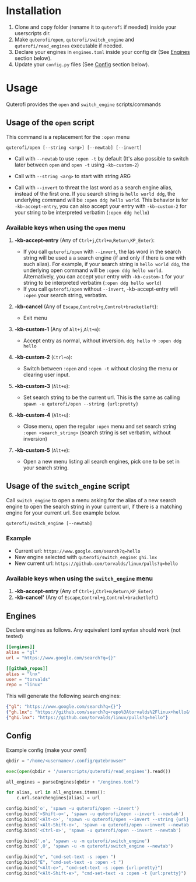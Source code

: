 # Installation
1. Clone and copy folder (rename it to `quterofi` if needed) inside your userscripts dir. 
2. Make `quterofi/open`, `quterofi/switch_engine` and `quterofi/read_engines` executable if needed. 
3. Declare your engines in `engines.toml` inside your config dir (See [Engines](#engines) section below).
4. Update your `config.py` files (See [Config](#config) section below).

# Usage
Quterofi provides the `open` and `switch_engine` scripts/commands

## Usage of the `open` script
This command is a replacement for the `:open` menu
```
quterofi/open [--string <arg>] [--newtab] [--invert]
```
- Call with `--newtab` to use `:open -t` by default (It's also possible to switch later between `open` and `open -t` using `-kb-custom-2`)

- Call with `--string <arg>` to start with string ARG 

- Call with `--invert` to threat the last word as a search engine alias, instead of the first one. If you search string is `hello world ddg`, the underlying command will be `:open ddg hello world`. This behavior is for `-kb-accept-entry`, you can also accept your entry with `-kb-custom-2` for your string to be interpreted verbatim (`:open ddg hello`)

### Available keys when using the `open` menu
1. **-kb-accept-entry** (Any of `Ctrl+j`,`Ctrl+m`,`Return`,`KP_Enter`): 
   - If you call `quterofi/open` with `--invert`, the las word in the search string will be used a a search engine (if and only if there is one with such alias). For example, if your search string is `hello world ddg`, the underlying open command will be `:open ddg hello world`. Alternatively, you can accept your entry with `-kb-custom-1` for your string to be interpreted verbatim (`:open ddg hello world`)
   - If you call `quterofi/open` without `--invert`, -kb-accept-entry will `:open` your search string, verbatim.

2. **-kb-cancel** (Any of `Escape`,`Control+g`,`Control+bracketleft`): 
   - Exit menu

3. **-kb-custom-1** (Any of `Alt+j`,`Alt+m`): 
   - Accept entry as normal, without inversion. `ddg hello` -> `:open ddg hello`

4. **-kb-custom-2** (`Ctrl+o`): 
   - Switch between `:open` and `:open -t` without closing the menu or clearing user input.

5. **-kb-custom-3** (`Alt+o`): 
   - Set search string to be the current url. This is the same as calling `spawn -u quterofi/open --string {url:pretty}`

6. **-kb-custom-4** (`Alt+u`): 
   - Close menu, open the regular `:open` menu and set search string `:open <search_string>` (search string is set verbatim, without inversion)

7. **-kb-custom-5** (`Alt+e`): 
   - Open a new menu listing all search engines, pick one to be set in your search string.


## Usage of the `switch_engine` script
Call `switch_engine` to open a menu asking for the alias of a new search engine to open the search string in your current url, if there is a matching engine for your current url. See example below.

```
quterofi/switch_engine [--newtab]
```

### Example
- Current url: `https://www.google.com/search?q=hello`
- New engine selected with `quterofi/switch_engine`: `ghi.lnx`
- New current url: `https://github.com/torvalds/linux/pulls?q=hello`

### Available keys when using the `switch_engine` menu
1. **-kb-accept-entry** (Any of `Ctrl+j`,`Ctrl+m`,`Return`,`KP_Enter`)
2. **-kb-cancel'** (Any of `Escape`,`Control+g`,`Control+bracketleft`)

## Engines
Declare engines as follows. Any equivalent toml syntax should work (not tested)

``` toml
[[engines]]
alias = "gl"
url = "https://www.google.com/search?q={}"

[[github_repos]]
alias = "lnx"
user = "torvalds"
repo = "linux"
```

This will generate the following search engines:
``` json
{"gl": "https://www.google.com/search?q={}"}
{"gh.lnx": "https://github.com/search?q=repo%3Atorvalds%2Flinux+hello&type=issues"}
{"ghi.lnx": "https://github.com/torvalds/linux/pulls?q=hello"}
```

## Config
Example config (make your own!)

``` python
qbdir = "/home/<username>/.config/qutebrowser"

exec(open(qbdir + '/userscripts/quterofi/read_engines').read())

all_engines = parseEngines(qbdir + "/engines.toml")

for alias, url in all_engines.items():
    c.url.searchengines[alias] = url

config.bind('o', 'spawn -u quterofi/open --invert')
config.bind('<Shift-o>', 'spawn -u quterofi/open --invert --newtab')
config.bind('<Alt-o>', 'spawn -u quterofi/open --invert --string {url}')
config.bind('<Alt-Shift-o>', 'spawn -u quterofi/open --invert --newtab --string {url}')
config.bind('<Ctrl-o>', 'spawn -u quterofi/open --invert --newtab')

config.bind(',o', 'spawn -u -m quterofi/switch_engine')
config.bind(',O', 'spawn -u -m quterofi/switch_engine --newtab')

config.bind("e", "cmd-set-text -s :open ")
config.bind("E", "cmd-set-text -s :open -t ")
config.bind("<Alt-e>", "cmd-set-text -s :open {url:pretty}")
config.bind("<Alt-Shift-e>", "cmd-set-text -s :open -t {url:pretty}")
```
